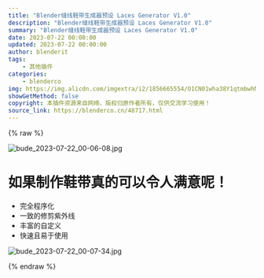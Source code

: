 ```yaml
---
title: "Blender缝线鞋带生成器预设 Laces Generator V1.0"
description: "Blender缝线鞋带生成器预设 Laces Generator V1.0"
summary: "Blender缝线鞋带生成器预设 Laces Generator V1.0"
date: 2023-07-22 00:00:00
updated: 2023-07-22 00:00:00
author: blenderit
tags: 
    - 其他插件
categories:
    - blenderco
img: https://img.alicdn.com/imgextra/i2/1856665554/O1CN01wha38Y1qtmbwhNBmH_!!1856665554.jpg
showGetMethod: false
copyright: 本插件资源来自网络，版权归原作者所有，仅供交流学习使用！
source_link: https://blenderco.cn/48717.html
---
```


{% raw %}
<p><img class="aligncenter" src="https://img.alicdn.com/imgextra/i2/1856665554/O1CN01wha38Y1qtmbwhNBmH_!!1856665554.jpg" alt="bude_2023-07-22_00-06-08.jpg"></p><h1>如果制作鞋带真的可以令人满意呢！</h1><ul>
<li>完全程序化</li>
<li>一致的修剪紫外线</li>
<li>丰富的自定义</li>
<li>快速且易于使用</li>
</ul><p><img src="https://img.alicdn.com/imgextra/i3/1856665554/O1CN01JzC5UV1qtmbtixqza_!!1856665554.jpg" alt="bude_2023-07-22_00-07-34.jpg"></p>
<div style="display: none">blenderco</div>
{% endraw %}